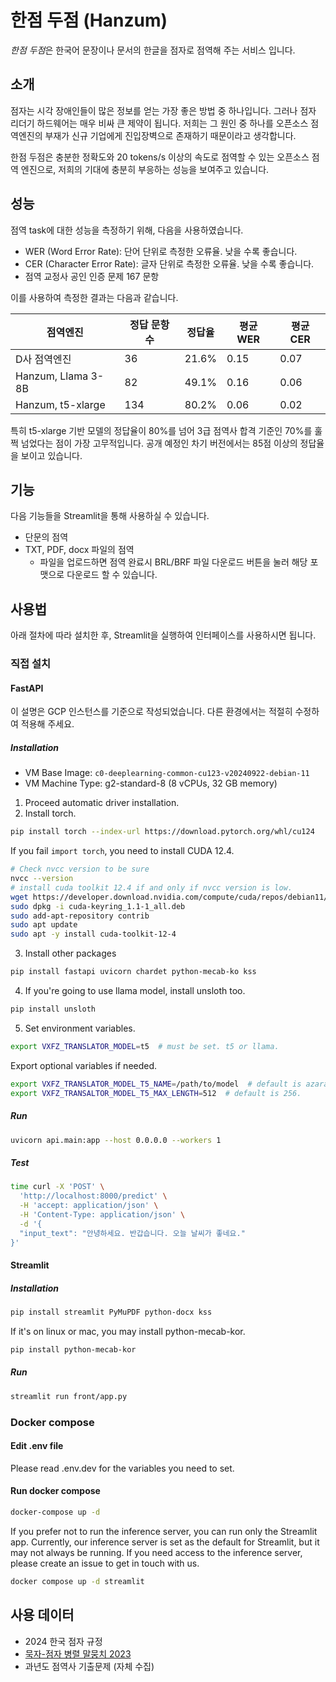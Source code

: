 # 한점 두점 (Hanzum)

*한점 두점*은 한국어 문장이나 문서의 한글을 점자로 점역해 주는 서비스 입니다.

## 소개

점자는 시각 장애인들이 많은 정보를 얻는 가장 좋은 방법 중 하나입니다.
그러나 점자 리더기 하드웨어는 매우 비싸 큰 제약이 됩니다.
저희는 그 원인 중 하나를 오픈소스 점역엔진의 부재가 신규 기업에게 진입장벽으로 존재하기 때문이라고 생각합니다.  

한점 두점은 충분한 정확도와 20 tokens/s 이상의 속도로 점역할 수 있는 오픈소스 점역 엔진으로,
저희의 기대에 충분히 부응하는 성능을 보여주고 있습니다.

## 성능

 점역 task에 대한 성능을 측정하기 위해, 다음을 사용하였습니다.

* WER (Word Error Rate): 단어 단위로 측정한 오류율. 낮을 수록 좋습니다.
* CER (Character Error Rate): 글자 단위로 측정한 오류율. 낮을 수록 좋습니다.
* 점역 교정사 공인 인증 문제 167 문항

 이를 사용하여 측정한 결과는 다음과 같습니다.

| 점역엔진            | 정답 문항 수 | 정답율 | 평균 WER | 평균 CER |
|--------------------|----------|-------|--------|--------|
| D사 점역엔진         | 36       | 21.6% | 0.15   | 0.07   |
| Hanzum, Llama 3-8B | 82       | 49.1% | 0.16   | 0.06   |
| Hanzum, t5-xlarge  | 134      | 80.2% | 0.06   | 0.02   |

특히 t5-xlarge 기반 모델의 정답율이 80%를 넘어 3급 점역사 합격 기준인 70%를 훌쩍 넘었다는 점이 가장 고무적입니다.
공개 예정인 차기 버전에서는 85점 이상의 정답율을 보이고 있습니다. 

## 기능

다음 기능들을 Streamlit을 통해 사용하실 수 있습니다.

 * 단문의 점역
 * TXT, PDF, docx 파일의 점역
   * 파일을 업로드하면 점역 완료시 BRL/BRF 파일 다운로드 버튼을 눌러 해당 포맷으로 다운로드 할 수 있습니다.

## 사용법

아래 절차에 따라 설치한 후, Streamlit을 실행하여 인터페이스를 사용하시면 됩니다.

### 직접 설치

#### FastAPI

이 설명은 GCP 인스턴스를 기준으로 작성되었습니다. 다른 환경에서는 적절히 수정하여 적용해 주세요.

##### Installation

* VM Base Image: `c0-deeplearning-common-cu123-v20240922-debian-11`
* VM Machine Type: g2-standard-8 (8 vCPUs, 32 GB memory)

1. Proceed automatic driver installation.
2. Install torch.

```bash
pip install torch --index-url https://download.pytorch.org/whl/cu124
```

If you fail `import torch`, you need to install CUDA 12.4.

```bash
# Check nvcc version to be sure
nvcc --version
# install cuda toolkit 12.4 if and only if nvcc version is low.
wget https://developer.download.nvidia.com/compute/cuda/repos/debian11/x86_64/cuda-keyring_1.1-1_all.deb
sudo dpkg -i cuda-keyring_1.1-1_all.deb
sudo add-apt-repository contrib
sudo apt update
sudo apt -y install cuda-toolkit-12-4
```

3. Install other packages

```bash
pip install fastapi uvicorn chardet python-mecab-ko kss
```

4. If you're going to use llama model, install unsloth too.

```bash
pip install unsloth
```

5. Set environment variables.


```bash
export VXFZ_TRANSLATOR_MODEL=t5  # must be set. t5 or llama.
```
Export optional variables if needed.

```bash
export VXFZ_TRANSLATOR_MODEL_T5_NAME=/path/to/model  # default is azaraks/t5-xlarge-ko-kb.
export VXFZ_TRANSALTOR_MODEL_T5_MAX_LENGTH=512  # default is 256.
```

##### Run

```bash
uvicorn api.main:app --host 0.0.0.0 --workers 1
```

##### Test

```bash
time curl -X 'POST' \
  'http://localhost:8000/predict' \
  -H 'accept: application/json' \
  -H 'Content-Type: application/json' \
  -d '{
  "input_text": "안녕하세요. 반갑습니다. 오늘 날씨가 좋네요."
}'
```

#### Streamlit

##### Installation

```bash
pip install streamlit PyMuPDF python-docx kss
```

If it's on linux or mac, you may install python-mecab-kor.

```bash
pip install python-mecab-kor
```

##### Run

```bash
streamlit run front/app.py
```


### Docker compose

#### Edit .env file

Please read .env.dev for the variables you need to set.

#### Run docker compose

```bash
docker-compose up -d
```

If you prefer not to run the inference server, you can run only the Streamlit app.
Currently, our inference server is set as the default for Streamlit, but it may not always be running.
If you need access to the inference server, please create an issue to get in touch with us.

```bash 
docker compose up -d streamlit
```

## 사용 데이터

* 2024 한국 점자 규정
* [묵자-점자 병렬 말뭉치 2023](https://kli.korean.go.kr/corpus/request/corpusRegist.do)
* 과년도 점역사 기출문제 (자체 수집)
